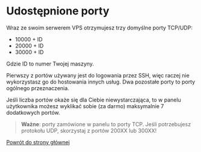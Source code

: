# Udostępnione porty

Wraz ze swoim serwerem VPS otrzymujesz trzy domyślne porty TCP/UDP: 

- 10000 + ID
- 20000 + ID
- 30000 + ID

Gdzie ID to numer Twojej maszyny.

Pierwszy z portów używany jest do logowania przez SSH, więc raczej nie wykorzystasz go do hostowania innych usług. Dwa pozostałe porty to porty ogólnego przeznaczenia.

Jeśli liczba portów okaże się dla Ciebie niewystarczająca, to w panelu użytkownika możesz wyklikać sobie (za darmo) maksymalnie 7 dodatkowych portów.

> **Ważne**: porty zamówione w panelu to porty TCP. Jeśli potrzebujesz protokołu UDP, skorzystaj z portów 200XX lub 300XX!
> 

[Powrót do strony głównej](/)